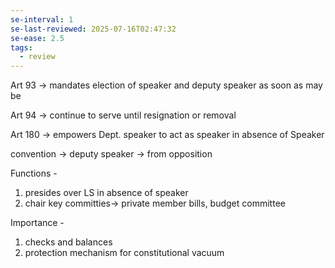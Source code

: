 ```yaml
---
se-interval: 1
se-last-reviewed: 2025-07-16T02:47:32
se-ease: 2.5
tags:
  - review
---
```

Art 93 → mandates election of speaker and deputy speaker as soon as may be

Art 94 → continue to serve until resignation or removal

Art 180 → empowers Dept. speaker to act as speaker in absence of Speaker

  

convention → deputy speaker → from opposition

Functions -

1. presides over LS in absence of speaker
2. chair key committies→ private member bills, budget committee

Importance -

1. checks and balances
2. protection mechanism for constitutional vacuum